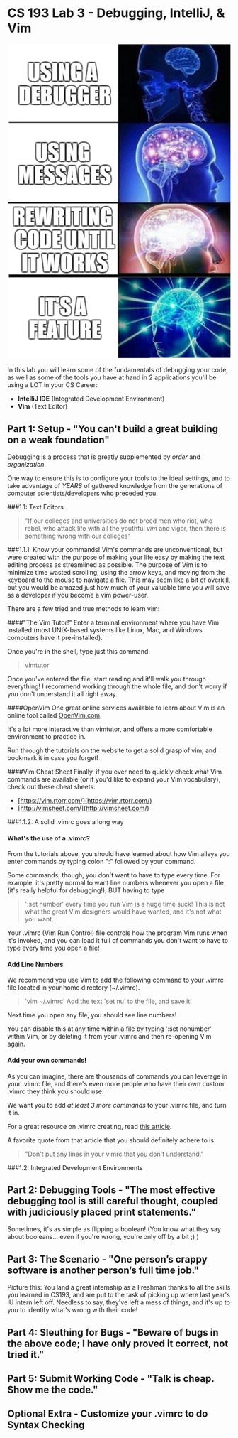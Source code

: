 # CS 193 Lab 3 - Debugging, IntelliJ, & Vim
![](./images/debug_meme.png)

In this lab you will learn some of the fundamentals of debugging your code, as well as some of the tools you have at hand in 2 applications you'll be using a LOT in your CS Career:
- **IntelliJ IDE** (Integrated Development Environment)
- **Vim** (Text Editor)


## Part 1: Setup - "You can't build a great building on a weak foundation"

Debugging is a process that is greatly supplemented by _order_ and _organization_.

One way to ensure this is to configure your tools to the ideal settings, and to
take advantage of *YEARS* of gathered knowledge from the generations of computer 
scientists/developers who preceded you. 

###1.1: Text Editors

>"If our colleges and universities do not breed men who riot, who rebel, who attack life with all the youthful *vim* and vigor, then there is something wrong with our colleges"

###1.1.1: Know your commands! 
Vim's commands are unconventional, but were created with the purpose of making your life easy by making the text editing process as streamlined as possible. The purpose of Vim is to minimize time wasted scrolling, using the arrow keys, and moving from the keyboard to the mouse to navigate a file. 
This may seem like a bit of overkill, but you would be amazed just how much of your valuable time you will save as a developer if you become a vim power-user. 

There are a few tried and true methods to learn vim:

####"The Vim Tutor!"
Enter a terminal environment where you have Vim installed (most UNIX-based systems like Linux, Mac, and Windows computers have it pre-installed).

Once you're in the shell, type just this command:
>vimtutor

Once you've entered the file, start reading and it'll walk you through everything! I recommend working through the whole file, and don't worry if you don't understand it all right away.

####OpenVim
One great online services available to learn about Vim is an online tool called [OpenVim.com](https://OpenVim.com).

It's a lot more interactive than vimtutor, and offers a more comfortable environment to practice in.

Run through the tutorials on the website to get a solid grasp of vim, and bookmark it in case you forget!

####Vim Cheat Sheet
Finally, if you ever need to quickly check what Vim commands are available (or if you'd like to expand your Vim vocabulary), check out these cheat sheets: 
- [https://vim.rtorr.com/](https://vim.rtorr.com/)
- [http://vimsheet.com/](http://vimsheet.com/)

###1.1.2: A solid .vimrc goes a long way
#### What's the use of a .vimrc?
From the tutorials above, you should have learned about how Vim alleys you enter commands by typing colon ":" followed by your command.

Some commands, though, you don't want to have to type every time. For example, it's pretty normal to want line numbers whenever you open a file (it's really helpful for debugging!), BUT having to type 
>':set number'
every time you run Vim is a huge time suck! This is not what the great Vim designers would have wanted, and it's not what you want. 

Your .vimrc (Vim Run Control) file controls how the program Vim runs when it's invoked, and you can load it full of commands you don't want to have to type every time you open a file! 

#### Add Line Numbers

We recommend you use Vim to add the following command to your .vimrc file located in your home directory (~/.vimrc).
>'vim ~/.vimrc'
Add the text 'set nu' to the file, and save it!

Next time you open any file, you should see line numbers!

You can disable this at any time within a file by typing ':set nonumber' within Vim, or by deleting it from your .vimrc and then re-opening Vim again.

#### Add your own commands!
As you can imagine, there are thousands of commands you can leverage in your .vimrc file, and there's even more people who have their own custom .vimrc they think you should use. 

We want you to add _at least_ *3 more commands* to your .vimrc file, and turn it in.

For a great resource on .vimrc creating, read [this article](https://dougblack.io/words/a-good-vimrc.html). 

A favorite quote from that article that you should definitely adhere to is:
>"Don't put any lines in your vimrc that you don't understand."


###1.2: Integrated Development Environments



## Part 2: Debugging Tools - "The most effective debugging tool is still careful thought, coupled with judiciously placed print statements."


Sometimes, it's as simple as flipping a boolean! (You know what they say about
booleans... even if you're wrong, you're only off by a bit ;) )


## Part 3: The Scenario - "One person’s crappy software is another person’s full time job."
Picture this: You land a great internship as a Freshman thanks to all the skills
you learned in CS193, and are put to the task of picking up where last year's 
 IU intern left off. Needless to say, they've left a mess of things, and it's
 up to you to identify what's wrong with their code! 

## Part 4: Sleuthing for Bugs - "Beware of bugs in the above code; I have only proved it correct, not tried it."

## Part 5: Submit Working Code - "Talk is cheap. Show me the code."

## Optional Extra - Customize your .vimrc to do Syntax Checking

